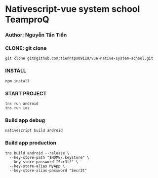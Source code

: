 # Nativescript-vue system school TeamproQ

### Author: Nguyễn Tấn Tiền

### CLONE: git clone 
```
git clone git@github.com:tienntps09110/vue-native-system-school.git
```

### INSTALL
```
npm install
```


### START PROJECT
```
tns run android
tns run ios
```

### Build app debug
```
nativescript build android
```

### Build app production
```
tns build android --release \
  --key-store-path "$HOME/.keystore" \
  --key-store-password "Scr3t!" \
  --key-store-alias MyApp \
  --key-store-alias-password "Secr3t"
```
